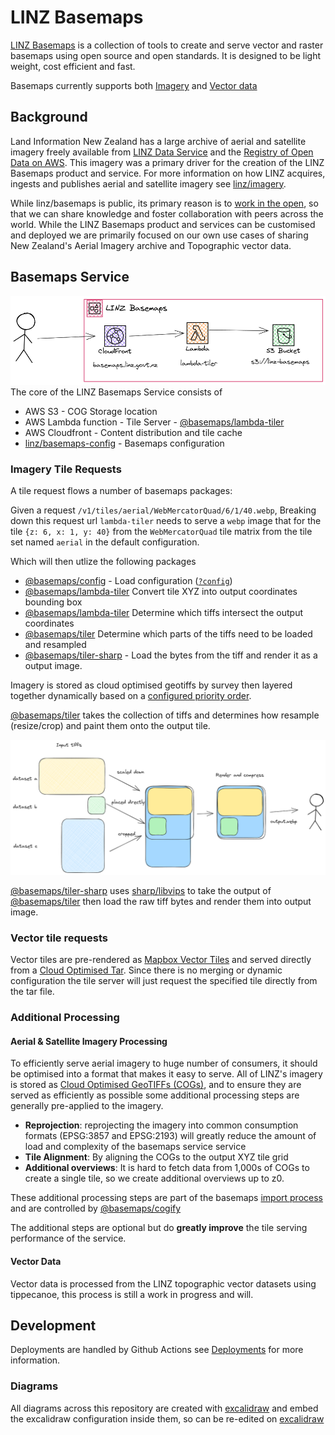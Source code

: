 # LINZ Basemaps

[LINZ Basemaps](https://basemaps.linz.govt.nz) is a collection of tools to create and serve vector and raster basemaps using open source and open standards. It is designed to be light weight, cost efficient and fast.

Basemaps currently supports both [Imagery](#aerial--satellite-imagery-processing) and [Vector data](#vector-data)

## Background

Land Information New Zealand has a large archive of aerial and satellite imagery freely available from [LINZ Data Service](https://data.linz.govt.nz) and the [Registry of Open Data on AWS](https://registry.opendata.aws/nz-imagery/). This imagery was a primary driver for the creation of the LINZ Basemaps product and service. For more information on how LINZ acquires, ingests and publishes aerial and satellite imagery see [linz/imagery](https://github.com/linz/imagery).

While linz/basemaps is public, its primary reason is to [work in the open](https://www.digital.govt.nz/standards-and-guidance/digital-service-design-standard/principles/work-in-the-open/), so that we can share knowledge and foster collaboration with peers across the world. While the LINZ Basemaps product and services can be customised and deployed we are primarily focused on our own use cases of sharing New Zealand's Aerial Imagery archive and Topographic vector data.

## Basemaps Service

![Basemaps](./static/basemaps-service.png) The core of the LINZ Basemaps Service consists of

- AWS S3 - COG Storage location
- AWS Lambda function - Tile Server - [@basemaps/lambda-tiler](../packages/lambda-tiler/README.md)
- AWS Cloudfront - Content distribution and tile cache
- [linz/basemaps-config](https://github.com/linz/basemaps) - Basemaps configuration

### Imagery Tile Requests

A tile request flows a number of basemaps packages:

Given a request `/v1/tiles/aerial/WebMercatorQuad/6/1/40.webp`,
Breaking down this request url `lambda-tiler` needs to serve a `webp` image that for the tile `{z: 6, x: 1, y: 40}` from the `WebMercatorQuad` tile matrix from the tile set named `aerial` in the default configuration.

Which will then utlize the following packages

- [@basemaps/config](../packages/config/README.md) - Load configuration ([`?config`](./configuration.md))
- [@basemaps/lambda-tiler](../packages/lambda-tiler/README.md) Convert tile XYZ into output coordinates bounding box
- [@basemaps/lambda-tiler](../packages/lambda-tiler/README.md) Determine which tiffs intersect the output coordinates
- [@basemaps/tiler](../packages/tiler/README.md) Determine which parts of the tiffs need to be loaded and resampled
- [@basemaps/tiler-sharp](../packages/tiler-sharp/README.md) - Load the bytes from the tiff and render it as a output image.

Imagery is stored as cloud optimised geotiffs by survey then layered together dynamically based on a [configured priority order](./configuration.md).

[@basemaps/tiler](../packages/tiler/README.md) takes the collection of tiffs and determines how resample (resize/crop) and paint them onto the output tile.

![Tiff Operations](./static/tile-resize.png)

[@basemaps/tiler-sharp](../packages/tiler-sharp/README.md) uses [sharp/libvips](https://github.com/lovell/sharp) to take the output of [@basemaps/tiler](../packages/tiler/README.md) then load the raw tiff bytes and render them into output image.

### Vector tile requests

Vector tiles are pre-rendered as [Mapbox Vector Tiles](https://docs.mapbox.com/data/tilesets/guides/vector-tiles-introduction/) and served directly from a [Cloud Optimised Tar](https://github.com/linz/cotar). Since there is no merging or dynamic configuration the tile server will just request the specified tile directly from the tar file.

### Additional Processing

#### Aerial & Satellite Imagery Processing

To efficiently serve aerial imagery to huge number of consumers, it should be optimised into a format that makes it easy to serve. All of LINZ's imagery is stored as [Cloud Optimised GeoTIFFs (COGs)](https://www.cogeo.org/), and to ensure they are served as efficiently as possible some additional processing steps are generally pre-applied to the imagery.

- **Reprojection**: reprojecting the imagery into common consumption formats (EPSG:3857 and EPSG:2193) will greatly reduce the amount of load and complexity of the basemaps service service
- **Tile Alignment**: By aligning the COGs to the output XYZ tile grid
- **Additional overviews**: It is hard to fetch data from 1,000s of COGs to create a single tile, so we create additional overviews up to z0.

These additional processing steps are part of the basemaps [import process](#TODO) and are controlled by [@basemaps/cogify](../packages/cogify/README.md)

The additional steps are optional but do **greatly improve** the tile serving performance of the service.

#### Vector Data

Vector data is processed from the LINZ topographic vector datasets using tippecanoe, this process is still a work in progress and will.

## Development

Deployments are handled by Github Actions see [Deployments](./deployment.md) for more information.

### Diagrams

All diagrams across this repository are created with [excalidraw](https://excalidraw.com/) and embed the excalidraw configuration inside them, so can be re-edited on [excalidraw](https://excalidraw.com/)
